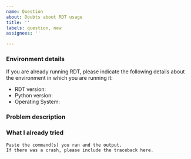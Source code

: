 ```yaml
---
name: Question
about: Doubts about RDT usage
title: ''
labels: question, new
assignees: ''

---
```


### Environment details

If you are already running RDT, please indicate the following details about the environment in
which you are running it:

* RDT version:
* Python version:
* Operating System:

### Problem description

<!--Replace this with a description of the problem that you are trying to solve using RDT. If
possible, describe the data that you are using, or consider attaching some example data
that others can use to propose a working solution for your problem.-->

### What I already tried

<!--Replace with a description of what you already tried and what is the behavior that you observe.
If possible, also add below the exact code that you are running.-->

```
Paste the command(s) you ran and the output.
If there was a crash, please include the traceback here.
```
